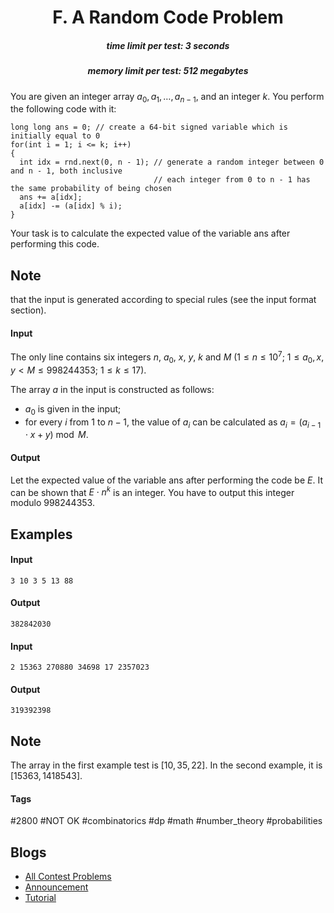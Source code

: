 <h1 style='text-align: center;'> F. A Random Code Problem</h1>

<h5 style='text-align: center;'>time limit per test: 3 seconds</h5>
<h5 style='text-align: center;'>memory limit per test: 512 megabytes</h5>

You are given an integer array $a_0, a_1, \dots, a_{n - 1}$, and an integer $k$. You perform the following code with it:


```text
long long ans = 0; // create a 64-bit signed variable which is initially equal to 0  
for(int i = 1; i <= k; i++)  
{  
  int idx = rnd.next(0, n - 1); // generate a random integer between 0 and n - 1, both inclusive  
                                // each integer from 0 to n - 1 has the same probability of being chosen  
  ans += a[idx];  
  a[idx] -= (a[idx] % i);  
}  

```
Your task is to calculate the expected value of the variable ans after performing this code.

## Note

 that the input is generated according to special rules (see the input format section).

#### Input

The only line contains six integers $n$, $a_0$, $x$, $y$, $k$ and $M$ ($1 \le n \le 10^7$; $1 \le a_0, x, y < M \le 998244353$; $1 \le k \le 17$).

The array $a$ in the input is constructed as follows:

* $a_0$ is given in the input;
* for every $i$ from $1$ to $n - 1$, the value of $a_i$ can be calculated as $a_i = (a_{i - 1} \cdot x + y) \bmod M$.
#### Output

Let the expected value of the variable ans after performing the code be $E$. It can be shown that $E \cdot n^k$ is an integer. You have to output this integer modulo $998244353$.

## Examples

#### Input


```text
3 10 3 5 13 88
```
#### Output


```text
382842030
```
#### Input


```text
2 15363 270880 34698 17 2357023
```
#### Output


```text
319392398
```
## Note

The array in the first example test is $[10, 35, 22]$. In the second example, it is $[15363, 1418543]$.



#### Tags 

#2800 #NOT OK #combinatorics #dp #math #number_theory #probabilities 

## Blogs
- [All Contest Problems](../Educational_Codeforces_Round_121_(Rated_for_Div._2).md)
- [Announcement](../blogs/Announcement.md)
- [Tutorial](../blogs/Tutorial.md)
